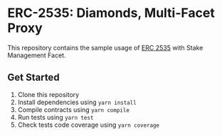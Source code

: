 # ERC-2535: Diamonds, Multi-Facet Proxy

This repository contains the sample usage of [ERC 2535](https://eips.ethereum.org/EIPS/eip-2535) with Stake Management Facet.

## Get Started

1. Clone this repository
2. Install dependencies using `yarn install`
3. Compile contracts using `yarn compile`
4. Run tests using `yarn test`
5. Check tests code coverage using `yarn coverage`